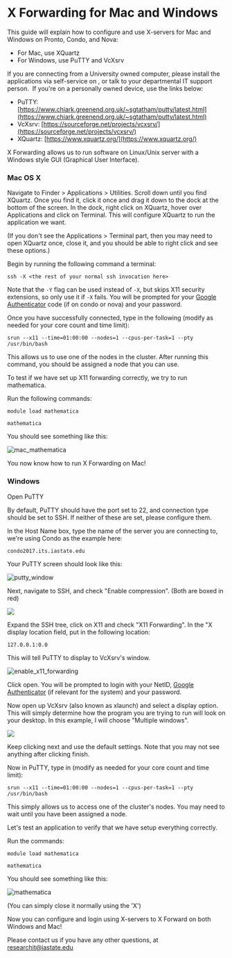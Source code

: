 # X Forwarding for Mac and Windows

This guide will explain how to configure and use X-servers for Mac and Windows on Pronto, Condo, and Nova:

* For Mac, use XQuartz
* For Windows, use PuTTY and VcXsrv

If you are connecting from a University owned computer, please install the applications via self-service on , or talk to your departmental IT support person.  If you're on a personally owned device, use the links below: 

* PuTTY: [https://www.chiark.greenend.org.uk/~sgtatham/putty/latest.html](https://www.chiark.greenend.org.uk/~sgtatham/putty/latest.html)
* VcXsrv: [https://sourceforge.net/projects/vcxsrv/](https://sourceforge.net/projects/vcxsrv/)
* XQuartz: [https://www.xquartz.org/](https://www.xquartz.org/)

X Forwarding allows us to run software on Linux/Unix server with a Windows style GUI (Graphical User Interface). 

### Mac OS X

Navigate to Finder > Applications > Utilities. Scroll down until you find XQuartz. Once you find it, click it once and drag it down to the dock at the bottom of the screen. In the dock, right click on XQuartz, hover over Applications and click on Terminal. This will configure XQuartz to run the application we want. 

(If you don't see the Applications > Terminal part, then you may need to open XQuartz once, close it, and you should be able to right click and see these options.) 

Begin by running the following command a terminal: 

```
ssh -X <the rest of your normal ssh invocation here>
```

Note that the `-Y` flag can be used instead of `-X`, but skips X11 security extensions, so only use it if `-X` fails. You will be prompted for your [Google Authenticator](https://www.hpc.iastate.edu/guides/condo-2017/access-and-login) code (if on condo or nova) and your password. 

Once you have successfully connected, type in the following (modify as needed for your core count and time limit):

```
srun --x11 --time=01:00:00 --nodes=1 --cpus-per-task=1 --pty /usr/bin/bash
```

This allows us to use one of the nodes in the cluster. After running this command, you should be assigned a node that you can use.

To test if we have set up X11 forwarding correctly, we try to run mathematica.

Run the following commands:

```
module load mathematica

mathematica
```

You should see something like this:

![mac_mathematica](img/interactive_computing_mathematica_0.png "mac_mathematica")

You now know how to run X Forwarding on Mac!

### Windows

Open PuTTY

By default, PuTTY should have the port set to 22, and connection type should be set to SSH. If neither of these are set, please configure them. 

In the Host Name box, type the name of the server you are connecting to, we're using Condo as the example here:

```
condo2017.its.iastate.edu
```

Your PuTTY screen should look like this:

![putty_window](img/interactive_computing_putty_screen.png "This is what your PuTTY window should look like.")

Next, navigate to SSH, and check "Enable compression". (Both are boxed in red)

![](img/interactive_computing_enable_compression.png)

Expand the SSH tree, click on X11 and check "X11 Forwarding". In the "X display location field, put in the following location:

```
127.0.0.1:0.0
```

This will tell PuTTY to display to VcXsrv's window. 

![enable_x11_forwarding](img/interactive_computing_enable_x11_forwarding_0.png)

Click open. You will be prompted to login with your NetID, [Google Authenticator](https://www.hpc.iastate.edu/guides/condo-2017/access-and-login) (if relevant for the system) and your password. 

Now open up VcXsrv (also known as xlaunch) and select a display option. This will simply determine how the program you are trying to run will look on your desktop. In this example, I will choose "Multiple windows".

![](img/interactive_computing_vcxsrv_display_0.png)

Keep clicking next and use the default settings. Note that you may not see anything after clicking finish.

Now in PuTTY, type in (modify as needed for your core count and time limit):

```
srun --x11 --time=01:00:00 --nodes=1 --cpus-per-task=1 --pty /usr/bin/bash
```

This simply allows us to access one of the cluster's nodes. You may need to wait until you have been assigned a node.

Let's test an application to verify that we have setup everything correctly. 

Run the commands:

```
module load mathematica

mathematica
```
You should see something like this:

![mathematica](img/interactive_computing_mathematica.png "mathematica")

(You can simply close it normally using the 'X')

Now you can configure and login using X-servers to X Forward on both Windows and Mac!

Please contact us if you have any other questions, at [researchit@iastate.edu](mailto:researchit@iastate.edu)